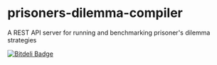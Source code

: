 prisoners-dilemma-compiler
==========================

A REST API server for running and benchmarking prisoner's dilemma strategies


[![Bitdeli Badge](https://d2weczhvl823v0.cloudfront.net/jianyuan/prisoners-dilemma-compiler/trend.png)](https://bitdeli.com/free "Bitdeli Badge")

